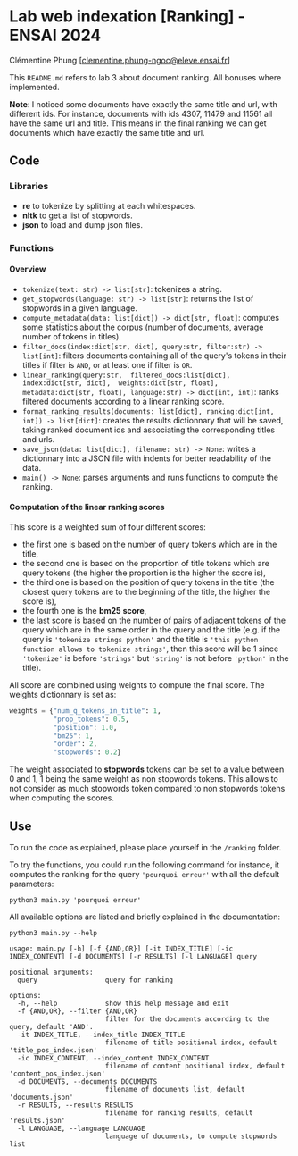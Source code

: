 # Lab web indexation [Ranking] - ENSAI 2024
Clémentine Phung [clementine.phung-ngoc@eleve.ensai.fr]

This `README.md` refers to lab 3 about document ranking. All bonuses where implemented.

**Note**: I noticed some documents have exactly the same title and url, with different ids. For instance, documents with ids 4307, 11479 and 11561 all have the same url and title. This means in the final ranking we can get documents which have exactly the same title and url.

## Code

### Libraries
- **re** to tokenize by splitting at each whitespaces.
- **nltk** to get a list of stopwords.
- **json** to load and dump json files.

### Functions

#### Overview

- `tokenize(text: str) -> list[str]`: tokenizes a string.
- `get_stopwords(language: str) -> list[str]`: returns the list of stopwords in a given language.
- `compute_metadata(data: list[dict]) -> dict[str, float]`: computes some statistics about the corpus (number of documents, average number of tokens in titles).
- `filter_docs(index:dict[str, dict], query:str, filter:str) -> list[int]`: filters documents containing all of the query's tokens in their titles if filter is `AND`, or at least one if filter is `OR`.
- `linear_ranking(query:str, 
                   filtered_docs:list[dict], 
                   index:dict[str, dict], 
                   weights:dict[str, float],
                   metadata:dict[str, float],
                   language:str) -> dict[int, int]`: ranks filtered documents according to a linear ranking score.
- `format_ranking_results(documents: list[dict], ranking:dict[int, int]) -> list[dict]`: creates the results dictionnary that will be saved, taking ranked document ids and associating the corresponding titles and urls.
- `save_json(data: list[dict], filename: str) -> None`: writes a dictionnary into a JSON file with indents for better readability of the data.
- `main() -> None`: parses arguments and runs functions to compute the ranking.

#### Computation of the linear ranking scores

This score is a weighted sum of four different scores:
- the first one is based on the number of query tokens which are in the title,
- the second one is based on the proportion of title tokens which are query tokens (the higher the proportion is the higher the score is),
- the third one is based on the position of query tokens in the title (the closest query tokens are to the beginning of the title, the higher the score is),
- the fourth one is the **bm25 score**,
- the last score is based on the number of pairs of adjacent tokens of the query which are in the same order in the query and the title (e.g. if the query is `'tokenize strings python'` and the title is `'this python function allows to tokenize strings'`, then this score will be 1 since `'tokenize'` is before `'strings'` but `'string'` is not before `'python'` in the title).

All score are combined using weights to compute the final score. The weights dictionnary is set as:
```python
weights = {"num_q_tokens_in_title": 1,
           "prop_tokens": 0.5,
           "position": 1.0,
           "bm25": 1,
           "order": 2,
           "stopwords": 0.2}
```
The weight associated to **stopwords** tokens can be set to a value between 0 and 1, 1 being the same weight as non stopwords tokens. This allows to not consider as much stopwords token compared to non stopwords tokens when computing the scores.

## Use

To run the code as explained, please place yourself in the `/ranking` folder. 

To try the functions, you could run the following command for instance, it computes the ranking for the query `'pourquoi erreur'` with all the default parameters:
```
python3 main.py 'pourquoi erreur'
```
All available options are listed and briefly explained in the documentation:
```
python3 main.py --help
```
```
usage: main.py [-h] [-f {AND,OR}] [-it INDEX_TITLE] [-ic INDEX_CONTENT] [-d DOCUMENTS] [-r RESULTS] [-l LANGUAGE] query

positional arguments:
  query                 query for ranking

options:
  -h, --help            show this help message and exit
  -f {AND,OR}, --filter {AND,OR}
                        filter for the documents according to the query, default 'AND'.
  -it INDEX_TITLE, --index_title INDEX_TITLE
                        filename of title positional index, default 'title_pos_index.json'
  -ic INDEX_CONTENT, --index_content INDEX_CONTENT
                        filename of content positional index, default 'content_pos_index.json'
  -d DOCUMENTS, --documents DOCUMENTS
                        filename of documents list, default 'documents.json'
  -r RESULTS, --results RESULTS
                        filename for ranking results, default 'results.json'
  -l LANGUAGE, --language LANGUAGE
                        language of documents, to compute stopwords list
```
